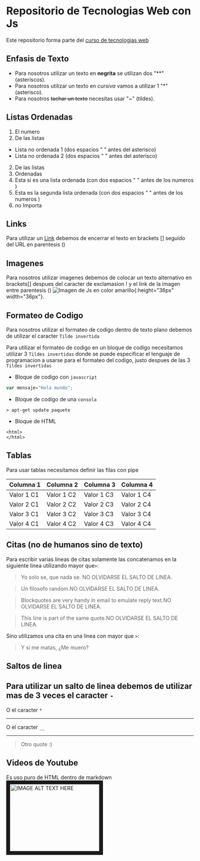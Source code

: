 # Repositorio de Tecnologias Web con Js

Este repositorio forma parte del  [curso de tecnologias web](https://github.com/adrianeguez/Tec_Web_Js_2016_B)

## Enfasis de Texto

* Para nosotros utilizar un texto en **negrita** se utilizan dos "**" (asteriscos).
* Para nosotros utilizar un texto en *cursiva* vamos a utilizar 1 "*" (asterisco).
* Para nosotros ~~tachar un texto~~ necesitas usar "~" (tildes).

## Listas Ordenadas

1. El numero 
2. De las listas
  * Lista no ordenada 1 (dos espacios " " antes del asterisco)
  * Lista no ordenada 2 (dos espacios " " antes del asterisco)
2. De las listas
1. Ordenadas
  1. Esta si es una lista ordenada (con dos espacios " " antes de los numeros )
  1. Esta es la segunda lista ordenada (con dos espacios " " antes de los numeros )
4. no Importa

## Links 

Para utilizar un [Link](https://github.com/adrianeguez/Tec_Web_Js_2016_B) debemos de encerrar el texto en brackets [] seguido del URL en parentesis ()

## Imagenes 

Para nosotros utilizar imagenes debemos de colocar un texto alternativo en brackets[] despues del caracter de exclamasion ! y el link de la imagen entre parentesis () 
![Imagen de Js en color amarillo](http://nodeframework.com/assets/img/js.png "Javascript"){:height="36px" width="36px"}.
## Formateo de Codigo

Para nosotros utilizar el formateo de codigo dentro de texto plano debemos de utilizar el caracter `Tilde invertida`

Para utilizar el formateo de codigo en un bloque de codigo necesitamos utilizar 3 `Tildes invertidas` donde se puede especificar el lenguaje de programacion a usarse para el formateo del codigo, justo despues de las 3 `Tildes invertidas`

* Bloque de codigo con `javascript`

```javascript
var mensaje="Hola mundo";
```

* Bloque de codigo de una `consola`

```
> apt-get update paquete
```

* Bloque de HTML

```
<html>
</html>
```

## Tablas

Para usar tablas necesitamos definir las filas con pipe

  Columna 1 | Columna 2 | Columna 3 | Columna 4
--- | --- | --- | ---
 Valor 1 C1 | Valor 1 C2 | Valor 1 C3  | Valor 1 C4
 Valor 2 C1 | Valor 2 C2 | Valor 2 C3  | Valor 2 C4
 Valor 3 C1 | Valor 3 C2 | Valor 3 C3  | Valor 3 C4
 Valor 4 C1 | Valor 4 C2 | Valor 4 C3  | Valor 4 C4

## Citas (no de humanos sino de texto)

Para escribir varias lineas de citas solamente las concatenamos en la siguiente linea utilizando mayor que`>`:

> Yo solo se, que nada se. NO OLVIDARSE EL SALTO DE LINEA.

> Un filosofo random.NO OLVIDARSE EL SALTO DE LINEA.

> Blockquotes are very handy in email to emulate reply text.NO OLVIDARSE EL SALTO DE LINEA.

> This line is part of the same quote.NO OLVIDARSE EL SALTO DE LINEA.

Sino utilizamos una cita en una linea con mayor que `>`:

> Y si me matas, ¿Me muero?


## Saltos de linea

Para utilizar un salto de linea debemos de utilizar mas de 3 veces el caracter `-`
---

O el caracter `*`

***

O el caracter `__`

___

> Otro quote :) 

## Videos de Youtube

Es uso puro de HTML dentro de markdown
<a href="https://www.youtube.com/watch?v=650s9uWWr1o" target="_blank"><img src="http://nodeframework.com/assets/img/js.png" 
alt="IMAGE ALT TEXT HERE" width="240" height="180" border="10" /></a>




